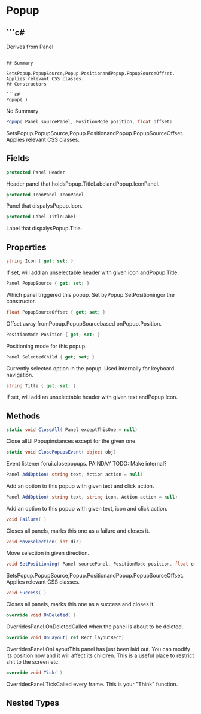 # Popup

## ```c#
Derives from Panel
```

## Summary

SetsPopup.PopupSource,Popup.PositionandPopup.PopupSourceOffset.
Applies relevant CSS classes.
## Constructors

```c#
Popup( ) 
```
No Summary
```c#
Popup( Panel sourcePanel, PositionMode position, float offset) 
```
SetsPopup.PopupSource,Popup.PositionandPopup.PopupSourceOffset.
Applies relevant CSS classes.
## Fields

```c#
protected Panel Header
```
Header panel that holdsPopup.TitleLabelandPopup.IconPanel.
```c#
protected IconPanel IconPanel
```
Panel that dispalysPopup.Icon.
```c#
protected Label TitleLabel
```
Label that dispalysPopup.Title.
## Properties

```c#
string Icon { get; set; } 
```
If set, will add an unselectable header with given icon andPopup.Title.
```c#
Panel PopupSource { get; set; } 
```
Which panel triggered this popup. Set byPopup.SetPositioningor the constructor.
```c#
float PopupSourceOffset { get; set; } 
```
Offset away fromPopup.PopupSourcebased onPopup.Position.
```c#
PositionMode Position { get; set; } 
```
Positioning mode for this popup.
```c#
Panel SelectedChild { get; set; } 
```
Currently selected option in the popup. Used internally for keyboard navigation.
```c#
string Title { get; set; } 
```
If set, will add an unselectable header with given text andPopup.Icon.
## Methods

```c#
static void CloseAll( Panel exceptThisOne = null) 
```
Close allUI.Popupinstances except for the given one.
```c#
static void ClosePopupsEvent( object obj) 
```
Event listener forui.closepopups.
PAINDAY TODO: Make internal?
```c#
Panel AddOption( string text, Action action = null) 
```
Add an option to this popup with given text and click action.
```c#
Panel AddOption( string text, string icon, Action action = null) 
```
Add an option to this popup with given text, icon and click action.
```c#
void Failure( ) 
```
Closes all panels, marks this one as a failure and closes it.
```c#
void MoveSelection( int dir) 
```
Move selection in given direction.
```c#
void SetPositioning( Panel sourcePanel, PositionMode position, float offset) 
```
SetsPopup.PopupSource,Popup.PositionandPopup.PopupSourceOffset.
Applies relevant CSS classes.
```c#
void Success( ) 
```
Closes all panels, marks this one as a success and closes it.
```c#
override void OnDeleted( ) 
```
OverridesPanel.OnDeletedCalled when the panel is about to be deleted.
```c#
override void OnLayout( ref Rect layoutRect) 
```
OverridesPanel.OnLayoutThis panel has just been laid out. You can modify its position now and it will affect its children.
This is a useful place to restrict shit to the screen etc.
```c#
override void Tick( ) 
```
OverridesPanel.TickCalled every frame. This is your "Think" function.
## Nested Types


